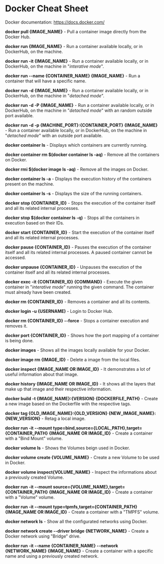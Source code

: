 # Docker Cheat Sheet

Docker documentation: https://docs.docker.com/

**docker pull {IMAGE_NAME}** - Pull a container image directly from the Docker Hub.

**docker run {IMAGE_NAME}** - Run a container available locally, or in DockerHub, on the machine.

**docker run -it {IMAGE_NAME}** - Run a container available locally, or in DockerHub, on the machine in "*interative mode*".

**docker run --name {CONTAINER_NAME} {IMAGE_NAME}** - Run a container that will have a specific name.

**docker run -d {IMAGE_NAME}** - Run a container available locally, or in DockerHub, on the machine in "*detached mode*".

**docker run -d -P {IMAGE_NAME}** - Run a container available locally, or in DockerHub, on the machine in "*detached mode*" with an random outside port available.

**docker run -d -p {MACHINE_PORT}:{CONTAINER_PORT} {IMAGE_NAME}** - Run a container available locally, or in DockerHub, on the machine in "*detached mode*" with an outside port available.

**docker container ls** - Displays which containers are currently running.

**docker container rm $(docker container ls -aq)** - Remove all the containers on Docker.

**docker rmi $(docker image ls -aq)** - Remove all the images on Docker.

**docker container ls -a** - Displays the execution history of the containers present on the machine.

**docker container ls -s** - Displays the size of the running containers.

**docker stop {CONTAINER_ID}** - Stops the execution of the container itself and all its related internal processes.

**docker stop $(docker container ls -q)** - Stops all the containers in execution based on their IDs.

**docker start {CONTAINER_ID}** - Start the execution of the container itself and all its related internal processes.

**docker pause {CONTAINER_ID}** - Pauses the execution of the container itself and all its related internal processes. A paused container cannot be accessed.

**docker unpause {CONTAINER_ID}** - Unpauses the execution of the container itself and all its related internal processes.

**docker exec -it {CONTAINER_ID} {COMMAND}** - Execute the given container in "*interative mode*" running the given command. The container must already have been created.

**docker rm {CONTAINER_ID}** - Removes a container and all its contents.

**docker login -u {USERNAME)** - Login to Docker Hub.

**docker rm {CONTAINER_ID} --force** - Stops a container execution and removes it.

**docker port {CONTAINER_ID}** - Shows how the port mapping of a container is being done.

**docker images** - Shows all the images locally available for your Docker.

**docker image rm {IMAGE_ID}** - Delete a image from the local files.

**docker inspect {IMAGE_NAME OR IMAGE_ID}** - It demonstrates a lot of useful information about that image.

**docker history {IMAGE_NAME OR IMAGE_ID}** - It shows all the layers that make up that image and their respective information.

**docker build -t {IMAGE_NAME}:{VERSION} {DOCKERFILE_PATH}** - Create a new image based on the Dockerfile with the respective tags.

**docker tag {OLD_IMAGE_NAME}:{OLD_VERSION} {NEW_IMAGE_NAME}:{NEW_VERSION}** - Retag a local image.

**docker run -it --mount type=bind,source={LOCAL_PATH},target={CONTAINER_PATH} {IMAGE_NAME OR IMAGE_ID}** - Create a container with a "Bind Mount" volume.

**docker volume ls** - Shows the Volumes beign used in Docker.

**docker volume create {VOLUME_NAME}** - Create a new Volume to be used in Docker.

**docker volume inspect{VOLUME_NAME}** - Inspect the informations about a previously created Volume.

**docker run -it --mount source={VOLUME_NAME},target={CONTAINER_PATH} {IMAGE_NAME OR IMAGE_ID}** - Create a container with a "Volume" volume.

**docker run -it --mount type=tpmfs,target={CONTAINER_PATH} {IMAGE_NAME OR IMAGE_ID}** - Create a container with a "TMPFS" volume.

**docker network ls** - Show all the configurated networks using Docker.

**docker network create --driver bridge {NETWORK_NAME}** - Create a Docker network using "Bridge" drive.

**docker run -it --name {CONTAINER_NAME} --network {NETWORK_NAME} {IMAGE_NAME}** - Create a container with a specific name and using a previously created network.